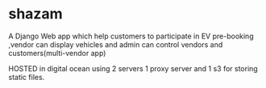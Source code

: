 # shazam
A Django Web app which help customers to participate in  EV pre-booking  ,vendor can display vehicles and admin can control vendors and customers(multi-vendor app)

HOSTED in digital ocean using 2 servers 1 proxy server  and 1 s3 for storing static files.


